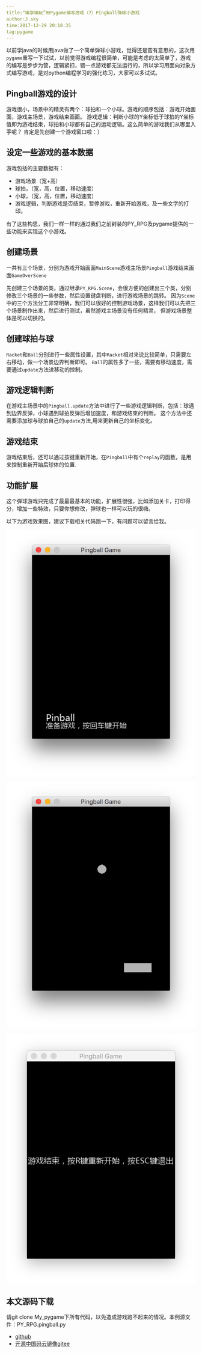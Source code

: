 ```yaml
---
title:“编学编玩”用Pygame编写游戏（7）Pingball弹球小游戏
author:J.sky
time:2017-12-29 20:18:35
tag:pygame
---
```


以前学java的时候用java做了一个简单弹球小游戏，觉得还是蛮有意思的，这次用`pygame`重写一下试试，以前觉得游戏编程很简单，可能是考虑的太简单了，游戏的编写是步步为营，逻辑紧扣，错一点游戏都无法运行的，所以学习用面向对象方式编写游戏，是对python编程学习的强化练习，大家可以多试试。

## Pingball游戏的设计

游戏很小，场景中的精灵有两个：球拍和一个小球。游戏的顺序包括：游戏开始画面，游戏主场景，游戏结束画面。
游戏逻辑：判断小球的Y坐标低于球拍的Y坐标值即为游戏结束，球拍和小球都有自己的运动逻辑。这么简单的游戏我们从哪里入手呢？
肯定是先创建一个游戏窗口啦：）

## 设定一些游戏的基本数据

游戏包括的主要数据有：

+ 游戏场景（宽+高）
+ 球拍，（宽，高，位置，移动速度）
+ 小球，（宽，高，位置，移动速度）
+ 游戏逻辑，判断游戏是否结束，暂停游戏，重新开始游戏，及一些文字的打印。

有了这些构思，我们一样一样的通过我们之前封装的PY_RPG及pygame提供的一些功能来实现这个小游戏。

## 创建场景

一共有三个场景，分别为游戏开始画面`MainScene`游戏主场景`Pingball`游戏结束画面`GameOverScene`

先创建三个场景的类，通过继承`PY_RPG.Scene`，会很方便的创建出三个类，分别修改三个场景的一些参数，然后设置键盘判断，进行游戏场景的跳转。
因为`Scene`中的三个方法分工非常明确，我们可以很好的控制游戏场景，这样我们可以先把三个场景制作出来，然后进行测试，虽然游戏主场景没有任何精灵，
但游戏场景整体是可以切换的。

## 创建球拍与球

`Racket`和`Ball`分别进行一些属性设置，其中`Racket`相对来说比较简单，只需要左右移动，做一个场景边界判断即可。
`Ball`的属性多了一些，需要有移动速度，需要通过`update`方法进移动的控制。

## 游戏逻辑判断

在游戏主场景中的`Pingball.update`方法中进行了一些游戏逻辑判断，包括：球遇到边界反弹，小球遇到球拍反弹后增加速度，和游戏结束的判断。
这个方法中还需要添加球与球拍自己的`update`方法,用来更新自己的坐标变化。

## 游戏结束

游戏结束后，还可以通过按键重新开始，在`Pingball`中有个`replay`的函数，是用来控制重新开始后球体的位置.

## 功能扩展

这个弹球游戏只完成了最最最基本的功能，扩展性很强，比如添加关卡，打印得分，增加一些特效，只要你想修改，弹球也一样可以玩的很嗨。



以下为游戏效果图，建议下载相关代码跑一下，有问题可以留言给我。

![输入图片说明](assets/images/media/upload/2017/12/Snip20171229_8.png)

![输入图片说明](assets/images/media/upload/2017/12/Snip20171229_9.png)

![输入图片说明](assets/images/media/upload/2017/12/Snip20171229_10.png)

## 本文源码下载

请git clone My_pygame下所有代码，以免造成游戏跑不起来的情况。本例源文件：PY_RPG.pingball.py

+ [github](https://github.com/bosichong/My_pygame/tree/master/PY_RPG/demo)
+ [开源中国码云镜像gitee](https://gitee.com/J_Sky/My_pygame/tree/master/PY_RPG/demo)
